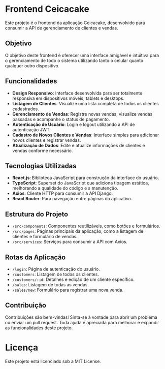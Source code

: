 # Frontend Ceicacake

Este projeto é o frontend da aplicação Ceicacake, desenvolvido para consumir a API de gerenciamento de clientes e vendas.

## Objetivo
O objetivo deste frontend é oferecer uma interface amigável e intuitiva para o gerenciamento de todo o sistema utilizando tanto o celular quanto qualquer outro dispositivo.

## Funcionalidades

- **Design Responsivo**: Interface desenvolvida para ser totalmente responsiva em dispositivos móveis, tablets e desktops.
- **Listagem de Clientes**: Visualize uma lista completa de todos os clientes cadastrados.
- **Gerenciamento de Vendas**: Registre novas vendas, visualize vendas passadas e acompanhe o status de pagamento.
- **Autenticação de Usuário**: Login e logout utilizando a API de autenticação JWT.
- **Cadastro de Novos Clientes e Vendas**: Interface simples para adicionar novos clientes e registrar vendas.
- **Atualização de Dados**: Edite e atualize informações de clientes e vendas conforme necessário.

## Tecnologias Utilizadas

- **React.js**: Biblioteca JavaScript para construção da interface do usuário.
- **TypeScript**: Superset do JavaScript que adiciona tipagem estática, melhorando a qualidade do código e a manutenção.
- **Axios**: Cliente HTTP para consumir a API Django.
- **React Router**: Para navegação entre páginas do aplicativo.

## Estrutura do Projeto
- `/src/components`: Componentes reutilizáveis, como botões e formulários.
- `/src/pages`: Páginas principais da aplicação, como a listagem de clientes e formulário de vendas.
- `/src/services`: Serviços para consumir a API com Axios.

## Rotas da Aplicação
- `/login`: Página de autenticação do usuário.
- `/customers`: Listagem de todos os clientes.
- `/customers/:id`: Detalhes e edição de um cliente específico.
- `/sales`: Listagem de todas as vendas.
- `/sales/new`: Formulário para registrar uma nova venda.

## Contribuição
Contribuições são bem-vindas! Sinta-se à vontade para abrir um problema ou enviar um pull request. Toda ajuda é apreciada para melhorar e expandir as funcionalidades deste projeto.

# Licença
Este projeto está licenciado sob a MIT License.